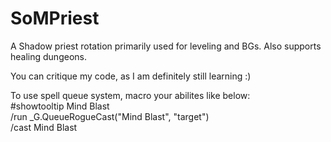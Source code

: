# SoMPriest
A Shadow priest rotation primarily used for leveling and BGs. Also supports healing dungeons.

You can critique my code, as I am definitely still learning :)

To use spell queue system, macro your abilites like below:<br>
#showtooltip Mind Blast<br>
/run _G.QueueRogueCast("Mind Blast", "target")<br>
/cast Mind Blast
